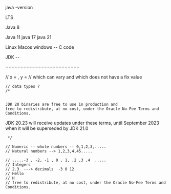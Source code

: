 java -version 

LTS 

Java 8 

Java 11 
java 17 
java 21 

Linux 
Macos 
windows -- C code

JDK -- 

=========================

// x = , y =
// which can vary and which does not have a fix value

    // data types ?
    /*
    
    
    JDK 20 binaries are free to use in production and 
    free to redistribute, at no cost, under the Oracle No-Fee Terms and Conditions.
JDK 20.23 will receive updates under these terms,
until September 2023 when it will be superseded by JDK 21.0

     */

    // Numeric -- whole numbers -- 0,1,2,3,.....
    // Natural numbers --> 1,2,3,4,45.....
    
    // .....-3 , -2, -1 , 0 , 1, ,2 ,3 ,4  .....
    // Integers 
    // 2.3  ---> decimals  -3 0 12
    // Hello 
    // H 
    // free to redistribute, at no cost, under the Oracle No-Fee Terms and Conditions.